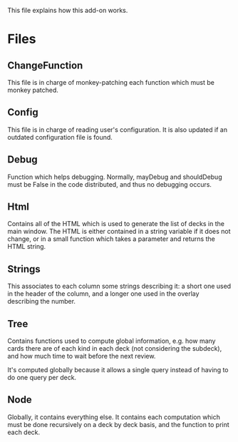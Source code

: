 This file explains how this add-on works.

# Files
## ChangeFunction
This file is in charge of monkey-patching each function which must be
monkey patched.

## Config
This file is in charge of reading user's configuration. It is also updated
if an outdated configuration file is found.

## Debug
Function which helps debugging. Normally, mayDebug and shouldDebug
must be False in the code distributed, and thus no debugging occurs.

## Html
Contains all of the HTML which is used to generate the list of decks in
the main window. The HTML is either contained in a string variable if
it does not change, or in a small function which takes a parameter and
returns the HTML string.

## Strings
This associates to each column some strings describing it: a short one
used in the header of the column, and a longer one used in the overlay
describing the number.

## Tree
Contains functions used to compute global information, e.g. how
many cards there are of each kind in each deck (not considering the
subdeck), and how much time to wait before the next review.

It's computed globally because it allows a single query instead
of having to do one query per deck.

## Node
Globally, it contains everything else. It contains each computation
which must be done recursively on a deck by deck basis, and the
function to print each deck.
